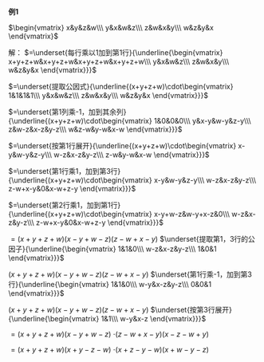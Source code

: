 **例1**

$\begin{vmatrix}
x&y&z&w\\\ 
y&x&w&z\\\ 
z&w&x&y\\\ 
w&z&y&x
\end{vmatrix}$

解：
$=\underset{每行乘以1加到第1行}{\underline{\begin{vmatrix}
x+y+z+w&x+y+z+w&x+y+z+w&x+y+z+w\\\ 
y&x&w&z\\\ 
z&w&x&y\\\ 
w&z&y&x
\end{vmatrix}}}$


$=\underset{提取公因式}{\underline{(x+y+z+w)\cdot\begin{vmatrix}
1&1&1&1\\\ 
y&x&w&z\\\ 
z&w&x&y\\\ 
w&z&y&x
\end{vmatrix}}}$

$=\underset{第1列乘-1，加到其余列}{\underline{(x+y+z+w)\cdot\begin{vmatrix}
1&0&0&0\\\ 
y&x-y&w-y&z-y\\\ 
z&w-z&x-z&y-z\\\ 
w&z-w&y-w&x-w
\end{vmatrix}}}$



$=\underset{按第1行展开}{\underline{(x+y+z+w)\cdot\begin{vmatrix}
x-y&w-y&z-y\\\ 
w-z&x-z&y-z\\\ 
z-w&y-w&x-w
\end{vmatrix}}}$



$=\underset{第1行乘1，加到第3行}{\underline{(x+y+z+w)\cdot\begin{vmatrix}
x-y&w-y&z-y\\\ 
w-z&x-z&y-z\\\ 
z-w+x-y&0&x-w+z-y
\end{vmatrix}}}$



$=\underset{第2行乘1，加到第1行}{\underline{(x+y+z+w)\cdot\begin{vmatrix}
x-y+w-z&w-y+x-z&0\\\ 
w-z&x-z&y-z\\\ 
z-w+x-y&0&x-w+z-y
\end{vmatrix}}}$


$=(x+y+z+w)(x-y+w-z)(z-w+x-y)$
$\underset{提取第1，3行的公因子}{\underline{\begin{vmatrix}
1&1&0\\\ 
w-z&x-z&y-z\\\ 
1&0&1
\end{vmatrix}}}$


$(x+y+z+w)(x-y+w-z)(z-w+x-y)$
$\underset{第1行乘-1，加到第3行}{\underline{\begin{vmatrix}
1&1&0\\\ 
w-y&x-z&y-z\\\ 
0&0&1
\end{vmatrix}}}$


$(x+y+z+w)(x-y+w-z)(z-w+x-y)$
$\underset{按第3行展开}{\underline{\begin{vmatrix}
1&1\\\ 
w-y&x-z
\end{vmatrix}}}$

$=(x+y+z+w)(x-y+w-z)$
$\cdot(z-w+x-y)(x-z-w+y)$

$=(x+y+z+w)(x+y-z-w)$
$\cdot(x+z-y-w)(x+w-y-z)$
